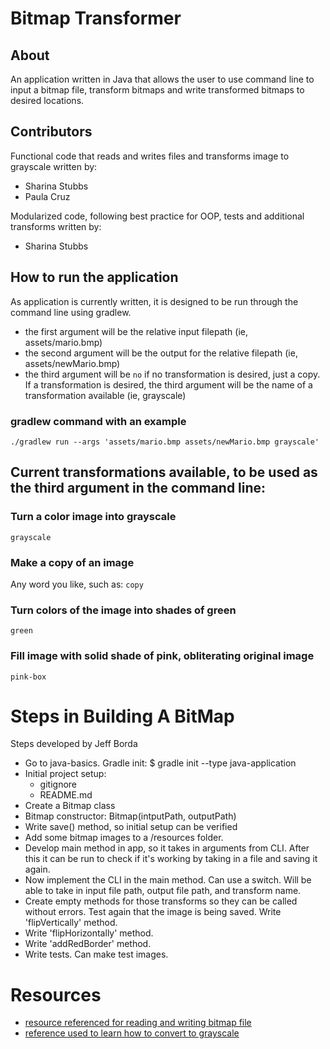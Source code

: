 # Bitmap Transformer
## About
An application written in Java that allows the user to use command line to input a bitmap file, transform bitmaps and write transformed bitmaps to desired locations. 

## Contributors
Functional code that reads and writes files and transforms image to grayscale written by:
* Sharina Stubbs
* Paula Cruz

Modularized code, following best practice for OOP, tests and additional transforms written by:
* Sharina Stubbs

## How to run the application
As application is currently written, it is designed to be run through the command line using gradlew. 
* the first argument will be the relative input filepath (ie, assets/mario.bmp) 
* the second argument will be the output for the relative filepath (ie, assets/newMario.bmp)
* the third argument will be `no` if no transformation is desired, just a copy. If a transformation is desired, the third argument will be the name of a transformation available (ie, grayscale)

### gradlew command with an example
```
./gradlew run --args 'assets/mario.bmp assets/newMario.bmp grayscale'
```

## Current transformations available, to be used as the third argument in the command line:
### Turn a color image into grayscale
`grayscale`
### Make a copy of an image
Any word you like, such as:
`copy`
### Turn colors of the image into shades of green
`green`
### Fill image with solid shade of pink, obliterating original image
`pink-box`

# Steps in Building A BitMap 
Steps developed by Jeff Borda
* Go to java-basics. Gradle init: $ gradle init --type java-application
* Initial project setup:
  * gitignore
  * README.md
* Create a Bitmap class
* Bitmap constructor: Bitmap(intputPath, outputPath)
* Write save() method, so initial setup can be verified
* Add some bitmap images to a /resources folder.
* Develop main method in app, so it takes in arguments from CLI. After this it can be run to check if it's working by taking in a file and saving it again.
* Now implement the CLI in the main method. Can use a switch. Will be able to take in input file path, output file path, and transform name.
* Create empty methods for those transforms so they can be called without errors. Test again that the image is being saved. Write 'flipVertically' method.
* Write 'flipHorizontally' method.
* Write 'addRedBorder' method. 
* Write tests. Can make test images. 

# Resources
* [resource referenced for reading and writing bitmap file](https://www.youtube.com/watch?v=lGX0Gc6d51s&feature=youtu.be)
* [reference used to learn how to convert to grayscale](https://www.youtube.com/watch?v=cq80Itgs5Lw&amp=&feature=youtu.be)




